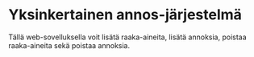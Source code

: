 # Yksinkertainen annos-järjestelmä

Tällä web-sovelluksella voit lisätä raaka-aineita, lisätä annoksia, poistaa raaka-aineita sekä poistaa annoksia.
